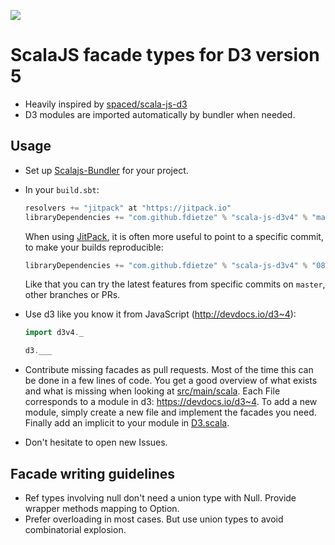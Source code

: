 [![](https://jitpack.io/v/fdietze/scala-js-d3v4.svg)](https://jitpack.io/#fdietze/scala-js-d3v4)

# ScalaJS facade types for D3 version 5
* Heavily inspired by [spaced/scala-js-d3](https://github.com/spaced/scala-js-d3)
* D3 modules are imported automatically by bundler when needed.

## Usage
* Set up [Scalajs-Bundler](https://scalacenter.github.io/scalajs-bundler/) for your project.
* In your `build.sbt`:
  ```scala
  resolvers += "jitpack" at "https://jitpack.io"
  libraryDependencies += "com.github.fdietze" % "scala-js-d3v4" % "master-SNAPSHOT"
  ```

  When using [JitPack](https://jitpack.io), it is often more useful to point to a specific commit, to make your builds reproducible:

  ```scala
  libraryDependencies += "com.github.fdietze" % "scala-js-d3v4" % "08fc8de"
  ```

  Like that you can try the latest features from specific commits on `master`, other branches or PRs.


* Use d3 like you know it from JavaScript (http://devdocs.io/d3~4):

  ```scala
  import d3v4._

  d3.___
  ```

* Contribute missing facades as pull requests. Most of the time this can be done in a few lines of code. You get a good overview of what exists and what is missing when looking at [src/main/scala](https://github.com/fdietze/scala-js-d3v4/tree/master/src/main/scala). Each File corresponds to a module in d3: https://devdocs.io/d3~4. To add a new module, simply create a new file and implement the facades you need. Finally add an implicit to your module in [D3.scala](https://github.com/fdietze/scala-js-d3v4/blob/master/src/main/scala/D3.scala#L38).
* Don't hesitate to open new Issues.

## Facade writing guidelines
* Ref types involving null don't need a union type with Null. Provide wrapper methods mapping to Option.
* Prefer overloading in most cases. But use union types to avoid combinatorial explosion.
